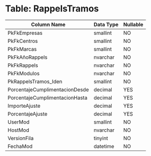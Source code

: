 # Table: RappelsTramos

| Column Name | Data Type | Nullable |
|-------------|-----------|----------|
| PkFkEmpresas | smallint | NO |
| PkFkCentros | smallint | NO |
| PkFkMarcas | smallint | NO |
| PkFkAñoRappels | nvarchar | NO |
| PkFkRappels | nvarchar | NO |
| PkFkModulos | nvarchar | NO |
| PkRappelsTramos_Iden | smallint | NO |
| PorcentajeCumplimentacionDesde | decimal | YES |
| PorcentajeCumplimentacionHasta | decimal | YES |
| ImporteAjuste | decimal | YES |
| PorcentajeAjuste | decimal | YES |
| UserMod | smallint | NO |
| HostMod | nvarchar | NO |
| VersionFila | tinyint | NO |
| FechaMod | datetime | NO |
